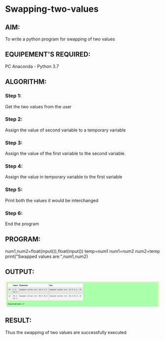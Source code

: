 # Swapping-two-values
## AIM:
To write a python program for swapping of two values
## EQUIPEMENT'S REQUIRED: 
PC
Anaconda - Python 3.7
## ALGORITHM: 
### Step 1:
Get the two values from the user
### Step 2: 
Assign the value of second variable to a temporary variable 
### Step 3: 
Assign the value of the first variable to the second variable.
### Step 4:  
Assign the value in temporary variable to the first variable
### Step 5: 
Print both the values it would be interchanged
### Step 6: 
End the program
## PROGRAM:
num1,num2=float(input()),float(input())
temp=num1
num1=num2
num2=temp
print("Swapped values are:",num1,num2)

## OUTPUT:
![swapping.png](images/swapping.png)


## RESULT:
Thus the swapping of two values are successfully executed



